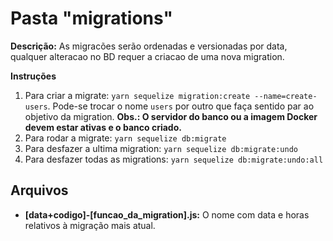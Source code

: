 # Pasta "migrations"

**Descrição:** As migracões serão ordenadas e versionadas por data, qualquer alteracao no BD requer a criacao de uma nova migration.
  
**Instruções**

1. Para criar a migrate: ```yarn sequelize migration:create --name=create-users```. Pode-se trocar o nome ```users``` por outro que faça sentido par ao objetivo da migration. __Obs.: O servidor do banco ou a imagem Docker devem estar ativas e o banco criado.__
2. Para rodar a migrate: ```yarn sequelize db:migrate```
3. Para desfazer a ultima migration: ```yarn sequelize db:migrate:undo```
4. Para desfazer todas as migrations: ```yarn sequelize db:migrate:undo:all```

## Arquivos

* **[data+codigo]-[funcao_da_migration].js:** O nome com data e horas relativos à migração mais atual.
